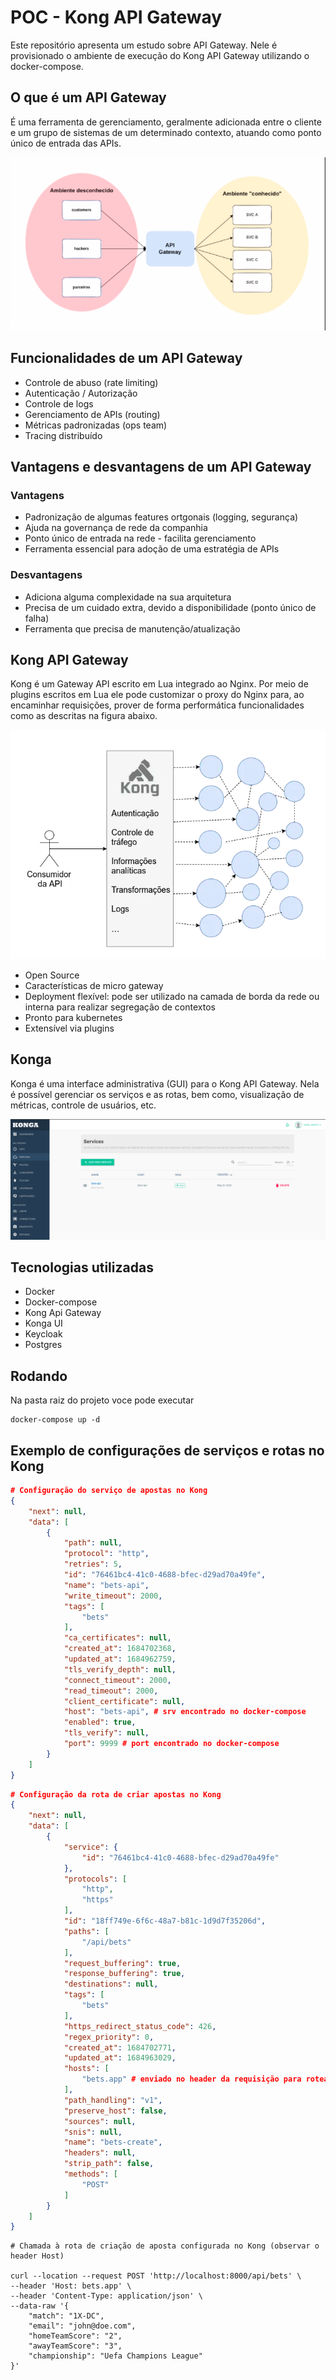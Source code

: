 # POC - Kong API Gateway

Este repositório apresenta um estudo sobre API Gateway. Nele é provisionado o ambiente de execução do Kong API 
Gateway utilizando o docker-compose. 

## O que é um API Gateway

É uma ferramenta de gerenciamento, geralmente adicionada entre o cliente e um grupo de sistemas de um determinado contexto, atuando como ponto único de entrada das APIs.

![](./.github/assets/api_gateway.png)

## Funcionalidades de um API Gateway

* Controle de abuso (rate limiting)
* Autenticação / Autorização
* Controle de logs
* Gerenciamento de APIs (routing)
* Métricas padronizadas (ops team)
* Tracing distribuído

## Vantagens e desvantagens de um API Gateway

### Vantagens

* Padronização de algumas features ortgonais (logging, segurança)
* Ajuda na governança de rede da companhia
* Ponto único de entrada na rede - facilita gerenciamento
* Ferramenta essencial para adoção de uma estratégia de APIs

### Desvantagens

* Adiciona alguma complexidade na sua arquitetura
* Precisa de um cuidado extra, devido a disponibilidade (ponto único de falha)
* Ferramenta que precisa de manutenção/atualização

## Kong API Gateway

Kong é um Gateway API escrito em Lua integrado ao Nginx. Por meio de plugins escritos em Lua ele pode customizar o 
proxy do Nginx para, ao encaminhar requisições, prover de forma performática funcionalidades como as descritas na 
figura abaixo.

![](./.github/assets/kong.png)

* Open Source
* Características de micro gateway
* Deployment flexível: pode ser utilizado na camada de borda da rede ou interna para realizar segregação de contextos
* Pronto para kubernetes
* Extensível via plugins

## Konga

Konga é uma interface administrativa (GUI) para o Kong API Gateway. Nela é possível gerenciar os serviços e as rotas, 
bem como, visualização de métricas, controle de usuários, etc.

![](./.github/assets/konga_services.png)

## Tecnologias utilizadas

* Docker
* Docker-compose
* Kong Api Gateway
* Konga UI 
* Keycloak
* Postgres

## Rodando

Na pasta raiz do projeto voce pode executar

```shell
docker-compose up -d
```

## Exemplo de configurações de serviços e rotas no Kong
```json
# Configuração do serviço de apostas no Kong
{
    "next": null,
    "data": [
        {
            "path": null,
            "protocol": "http",
            "retries": 5,
            "id": "76461bc4-41c0-4688-bfec-d29ad70a49fe",
            "name": "bets-api",
            "write_timeout": 2000,
            "tags": [
                "bets"
            ],
            "ca_certificates": null,
            "created_at": 1684702368,
            "updated_at": 1684962759,
            "tls_verify_depth": null,
            "connect_timeout": 2000,
            "read_timeout": 2000,
            "client_certificate": null,
            "host": "bets-api", # srv encontrado no docker-compose
            "enabled": true,
            "tls_verify": null,
            "port": 9999 # port encontrado no docker-compose
        }
    ]
}
```

```json
# Configuração da rota de criar apostas no Kong 
{
    "next": null,
    "data": [
        {
            "service": {
                "id": "76461bc4-41c0-4688-bfec-d29ad70a49fe"
            },
            "protocols": [
                "http",
                "https"
            ],
            "id": "18ff749e-6f6c-48a7-b81c-1d9d7f35206d",
            "paths": [
                "/api/bets"
            ],
            "request_buffering": true,
            "response_buffering": true,
            "destinations": null,
            "tags": [
                "bets"
            ],
            "https_redirect_status_code": 426,
            "regex_priority": 0,
            "created_at": 1684702771,
            "updated_at": 1684963029,
            "hosts": [
                "bets.app" # enviado no header da requisição para roteamento
            ],
            "path_handling": "v1",
            "preserve_host": false,
            "sources": null,
            "snis": null,
            "name": "bets-create",
            "headers": null,
            "strip_path": false,
            "methods": [
                "POST"
            ]
        }
    ]
}
```

```curl
# Chamada à rota de criação de aposta configurada no Kong (observar o header Host)

curl --location --request POST 'http://localhost:8000/api/bets' \
--header 'Host: bets.app' \
--header 'Content-Type: application/json' \
--data-raw '{
    "match": "1X-DC",
    "email": "john@doe.com",
    "homeTeamScore": "2",
    "awayTeamScore": "3",
    "championship": "Uefa Champions League"
}'
```

